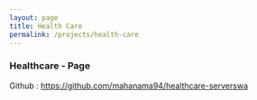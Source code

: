 ```yaml
---
layout: page
title: Health Care
permalink: /projects/health-care
---
```


### Healthcare - Page


Github : https://github.com/mahanama94/healthcare-serverswa

